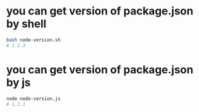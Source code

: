 # you can get version of package.json by shell

```bash
bash node-version.sh
# 1.2.3
```

# you can get version of package.json by js

```bash
node node-version.js
# 1.2.3
```
